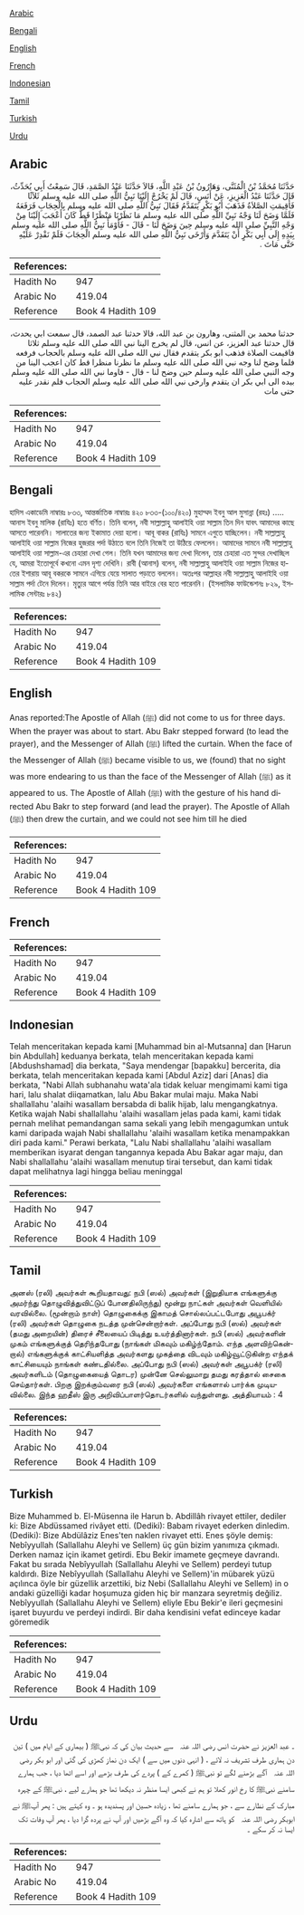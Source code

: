 [Arabic](#arabic)

[Bengali](#bengali)

[English](#english)

[French](#french)

[Indonesian](#indonesian)

[Tamil](#tamil)

[Turkish](#turkish)

[Urdu](#urdu)

## Arabic


<div dir="rtl" lang="ar" style={{fontSize:'larger',backgroundColor:'#f8f9fa',padding:20}}>
حَدَّثَنَا مُحَمَّدُ بْنُ الْمُثَنَّى، وَهَارُونُ بْنُ عَبْدِ اللَّهِ، قَالاَ حَدَّثَنَا عَبْدُ الصَّمَدِ، قَالَ سَمِعْتُ أَبِي يُحَدِّثُ، قَالَ حَدَّثَنَا عَبْدُ الْعَزِيزِ، عَنْ أَنَسٍ، قَالَ لَمْ يَخْرُجْ إِلَيْنَا نَبِيُّ اللَّهِ صلى الله عليه وسلم ثَلاَثًا فَأُقِيمَتِ الصَّلاَةُ فَذَهَبَ أَبُو بَكْرٍ يَتَقَدَّمُ فَقَالَ نَبِيُّ اللَّهِ صلى الله عليه وسلم بِالْحِجَابِ فَرَفَعَهُ فَلَمَّا وَضَحَ لَنَا وَجْهُ نَبِيِّ اللَّهِ صلى الله عليه وسلم مَا نَظَرْنَا مَنْظَرًا قَطُّ كَانَ أَعْجَبَ إِلَيْنَا مِنْ وَجْهِ النَّبِيِّ صلى الله عليه وسلم حِينَ وَضَحَ لَنَا - قَالَ - فَأَوْمَأَ نَبِيُّ اللَّهِ صلى الله عليه وسلم بِيَدِهِ إِلَى أَبِي بَكْرٍ أَنْ يَتَقَدَّمَ وَأَرْخَى نَبِيُّ اللَّهِ صلى الله عليه وسلم الْحِجَابَ فَلَمْ نَقْدِرْ عَلَيْهِ حَتَّى مَاتَ ‏.‏
</div>
<div style={{backgroundColor:'#f8f9fa',padding:20, marginBottom: 10}}><table> <thead> <tr> <th>References:</th> <th></th> </tr> </thead> <tbody><tr><td>Hadith No</td><td>947</td></tr><tr><td>Arabic No</td><td>419.04</td></tr><tr><td>Reference</td><td>Book 4 Hadith 109</td></tr></tbody></table></div>


<div dir="rtl" lang="ar" style={{fontSize:'larger',backgroundColor:'#f8f9fa',padding:20}}>
حدثنا محمد بن المثنى، وهارون بن عبد الله، قالا حدثنا عبد الصمد، قال سمعت ابي يحدث، قال حدثنا عبد العزيز، عن انس، قال لم يخرج الينا نبي الله صلى الله عليه وسلم ثلاثا فاقيمت الصلاة فذهب ابو بكر يتقدم فقال نبي الله صلى الله عليه وسلم بالحجاب فرفعه فلما وضح لنا وجه نبي الله صلى الله عليه وسلم ما نظرنا منظرا قط كان اعجب الينا من وجه النبي صلى الله عليه وسلم حين وضح لنا - قال - فاوما نبي الله صلى الله عليه وسلم بيده الى ابي بكر ان يتقدم وارخى نبي الله صلى الله عليه وسلم الحجاب فلم نقدر عليه حتى مات
</div>
<div style={{backgroundColor:'#f8f9fa',padding:20, marginBottom: 10}}><table> <thead> <tr> <th>References:</th> <th></th> </tr> </thead> <tbody><tr><td>Hadith No</td><td>947</td></tr><tr><td>Arabic No</td><td>419.04</td></tr><tr><td>Reference</td><td>Book 4 Hadith 109</td></tr></tbody></table></div>

## Bengali


<div dir="ltr" lang="bn" style={{fontSize:'larger',backgroundColor:'#f8f9fa',padding:20}}>
হাদিস একাডেমি নাম্বারঃ ৮৩৩, আন্তর্জাতিক নাম্বারঃ ৪২০ ৮৩৩-(১০০/৪২০) মুহাম্মদ ইবনু আল মুসান্না (রহঃ) ..... আনাস ইবনু মালিক (রাযিঃ) হতে বর্ণিত। তিনি বলেন, নবী সাল্লাল্লাহু আলাইহি ওয়া সাল্লাম তিন দিন যাবৎ আমাদের কাছে আসতে পারেননি। সালাতের জন্য ইকামাত দেয়া হলো। আবূ বাকর (রাযিঃ) সামনে এগুতে যাচ্ছিলেন। নবী সাল্লাল্লাহু আলাইহি ওয়া সাল্লাম নিজের হুজরার পর্দা উঠাতে বলে তিনি নিজেই তা উঠিয়ে ফেললেন। আমাদের সামনে নবী সাল্লাল্লাহু আলাইহি ওয়া সাল্লাম-এর চেহারা দেখা গেল। তিনি যখন আমাদের জন্য দেখা দিলেন, তার চেহারা এত সুন্দর দেখাচ্ছিল যে, আমরা ইতোপূর্বে কখনো এমন দৃশ্য দেখিনি। রাবী (আনাস) বলেন, নবী সাল্লাল্লাহু আলাইহি ওয়া সাল্লাম নিজের হাতের ইশারায় আবূ বকরকে সামনে এগিয়ে যেয়ে সালাত পড়াতে বললেন। অতঃপর আল্লাহর নবী সাল্লাল্লাহু আলাইহি ওয়া সাল্লাম পর্দা টেনে দিলেন। মৃত্যুর আগে পর্যন্ত তিনি আর বাইরে বের হতে পারেননি। (ইসলামিক ফাউন্ডেশনঃ ৮২৯, ইসলামিক সেন্টারঃ ৮৪২)
</div>
<div style={{backgroundColor:'#f8f9fa',padding:20, marginBottom: 10}}><table> <thead> <tr> <th>References:</th> <th></th> </tr> </thead> <tbody><tr><td>Hadith No</td><td>947</td></tr><tr><td>Arabic No</td><td>419.04</td></tr><tr><td>Reference</td><td>Book 4 Hadith 109</td></tr></tbody></table></div>

## English


<div dir="ltr" lang="en" style={{fontSize:'larger',backgroundColor:'#f8f9fa',padding:20}}>
Anas reported:The Apostle of Allah (ﷺ) did not come to us for three days. When the prayer was about to start. Abu Bakr stepped forward (to lead the prayer), and the Messenger of Allah (ﷺ) lifted the curtain. When the face of the Messenger of Allah (ﷺ) became visible to us, we (found) that no sight was more endearing to us than the face of the Messenger of Allah (ﷺ) as it appeared to us. The Apostle of Allah (ﷺ) with the gesture of his hand directed Abu Bakr to step forward (and lead the prayer). The Apostle of Allah (ﷺ) then drew the curtain, and we could not see him till he died
</div>
<div style={{backgroundColor:'#f8f9fa',padding:20, marginBottom: 10}}><table> <thead> <tr> <th>References:</th> <th></th> </tr> </thead> <tbody><tr><td>Hadith No</td><td>947</td></tr><tr><td>Arabic No</td><td>419.04</td></tr><tr><td>Reference</td><td>Book 4 Hadith 109</td></tr></tbody></table></div>

## French


<div dir="ltr" lang="fr" style={{fontSize:'larger',backgroundColor:'#f8f9fa',padding:20}}>

</div>
<div style={{backgroundColor:'#f8f9fa',padding:20, marginBottom: 10}}><table> <thead> <tr> <th>References:</th> <th></th> </tr> </thead> <tbody><tr><td>Hadith No</td><td>947</td></tr><tr><td>Arabic No</td><td>419.04</td></tr><tr><td>Reference</td><td>Book 4 Hadith 109</td></tr></tbody></table></div>

## Indonesian


<div dir="ltr" lang="id" style={{fontSize:'larger',backgroundColor:'#f8f9fa',padding:20}}>
Telah menceritakan kepada kami [Muhammad bin al-Mutsanna] dan [Harun bin Abdullah] keduanya berkata, telah menceritakan kepada kami [Abdushshamad] dia berkata, "Saya mendengar [bapakku] bercerita, dia berkata, telah menceritakan kepada kami [Abdul Aziz] dari [Anas] dia berkata, "Nabi Allah subhanahu wata'ala tidak keluar mengimami kami tiga hari, lalu shalat diiqamatkan, lalu Abu Bakar mulai maju. Maka Nabi shallallahu 'alaihi wasallam bersabda di balik hijab, lalu mengangkatnya. Ketika wajah Nabi shallallahu 'alaihi wasallam jelas pada kami, kami tidak pernah melihat pemandangan sama sekali yang lebih mengagumkan untuk kami daripada wajah Nabi shallallahu 'alaihi wasallam ketika menampakkan diri pada kami." Perawi berkata, "Lalu Nabi shallallahu 'alaihi wasallam memberikan isyarat dengan tangannya kepada Abu Bakar agar maju, dan Nabi shallallahu 'alaihi wasallam menutup tirai tersebut, dan kami tidak dapat melihatnya lagi hingga beliau meninggal
</div>
<div style={{backgroundColor:'#f8f9fa',padding:20, marginBottom: 10}}><table> <thead> <tr> <th>References:</th> <th></th> </tr> </thead> <tbody><tr><td>Hadith No</td><td>947</td></tr><tr><td>Arabic No</td><td>419.04</td></tr><tr><td>Reference</td><td>Book 4 Hadith 109</td></tr></tbody></table></div>

## Tamil


<div dir="ltr" lang="ta" style={{fontSize:'larger',backgroundColor:'#f8f9fa',padding:20}}>
அனஸ் (ரலி) அவர்கள் கூறியதாவது: நபி (ஸல்) அவர்கள் (இறுதியாக எங்களுக்கு அமர்ந்து தொழுவித்துவிட்டுப் போனதிலிருந்து) மூன்று நாட்கள் அவர்கள் வெளியில் வரவில்லை. (மூன்றாம் நாள்) தொழுகைக்கு இகாமத் சொல்லப்பட்டபோது அபூபக்ர் (ரலி) அவர்கள் தொழுகை நடத்த முன்சென்றார்கள். அப்போது நபி (ஸல்) அவர்கள் (தமது அறையின்) திரைச் சீலையைப் பிடித்து உயர்த்தினார்கள். நபி (ஸல்) அவர்களின் முகம் எங்களுக்குத் தெரிந்தபோது (நாங்கள் மிகவும் மகிழ்ந்தோம். எந்த அளவிற்கென்றால்) எங்களுக்குக் காட்சியளித்த அவர்களது முகத்தை விடவும் மகிழ்வூட்டுகின்ற எந்தக் காட்சியையும் நாங்கள் கண்டதில்லை. அப்போது நபி (ஸல்) அவர்கள் அபூபக்ர் (ரலி) அவர்களிடம் (தொழுகையைத் தொடர) முன்னே செல்லுமாறு தமது கரத்தால் சைகை செய்தார்கள். பிறகு இறக்கும்வரை நபி (ஸல்) அவர்களை எங்களால் பார்க்க முடியவில்லை. இந்த ஹதீஸ் இரு அறிவிப்பாளர்தொடர்களில் வந்துள்ளது. அத்தியாயம் : 4
</div>
<div style={{backgroundColor:'#f8f9fa',padding:20, marginBottom: 10}}><table> <thead> <tr> <th>References:</th> <th></th> </tr> </thead> <tbody><tr><td>Hadith No</td><td>947</td></tr><tr><td>Arabic No</td><td>419.04</td></tr><tr><td>Reference</td><td>Book 4 Hadith 109</td></tr></tbody></table></div>

## Turkish


<div dir="ltr" lang="tr" style={{fontSize:'larger',backgroundColor:'#f8f9fa',padding:20}}>
Bize Muhammed b. El-Müsenna ile Harun b. Abdillâh rivayet ettiler, dediler ki: Bize Abdüssamed rivâyet etti. (Dediki): Babam rivayet ederken dinledim. (Dediki): Bize Abdülâziz Enes'ten naklen rivayet etti. Enes şöyle demiş: Nebîyyullah (Sallallahu Aleyhi ve Sellem) üç gün bizim yanımıza çıkmadı. Derken namaz için ikamet getirdi. Ebu Bekir imamete geçmeye davrandı. Fakat bu sırada Nebîyyullah (Sallallahu Aleyhi ve Sellem) perdeyi tutup kaldırdı. Bize Nebîyyullah (Sallallahu Aleyhi ve Sellem)'in mübarek yüzü açılınca öyle bir güzellik arzettiki, biz Nebi (Sallallahu Aleyhi ve Sellem) in o andaki güzelliği kadar hoşumuza giden hiç bir manzara seyretmiş değiliz. Nebîyyullah (Sallallahu Aleyhi ve Sellem) eliyle Ebu Bekir'e ileri geçmesini işaret buyurdu ve perdeyi indirdi. Bir daha kendisini vefat edinceye kadar göremedik
</div>
<div style={{backgroundColor:'#f8f9fa',padding:20, marginBottom: 10}}><table> <thead> <tr> <th>References:</th> <th></th> </tr> </thead> <tbody><tr><td>Hadith No</td><td>947</td></tr><tr><td>Arabic No</td><td>419.04</td></tr><tr><td>Reference</td><td>Book 4 Hadith 109</td></tr></tbody></table></div>

## Urdu


<div dir="rtl" lang="ur" style={{fontSize:'larger',backgroundColor:'#f8f9fa',padding:20}}>
۔ عبد العزیز نے حضرت انس ‌رضی ‌اللہ ‌عنہ ‌ ‌ سے حدیث بیان کی کہ نبیﷺ ( بیماری کے ایام میں ) تین دن ہماری طرف تشریف نہ لائے ، ( انہی دنوں میں سے ) ایک دن نماز کھڑی کی گئی اور ابو بکر ‌رضی ‌اللہ ‌عنہ ‌ ‌ آگے بڑھنے لگے تو نبیﷺ ( کمرے کے ) پردے کی طرف بڑھے اور اسے اٹھا دیا ، جب ہمارے سامنے نبیﷺ کا رخ انور کھلا تو ہم نے کبھی ایسا منظر نہ دیکھا تھا جو ہمارے لیے ، نبیﷺ کے چہرہ مبارک کے نظارے سے ، جو ہمارے سامنے تھا ، زیادہ حسین اور پسندیدہ ہو ۔ وہ کہتے ہیں : پھر آپﷺ نے ابوبکر ‌رضی ‌اللہ ‌عنہ ‌ ‌ کو ہاتھ سے اشارہ کیا کہ وہ آگے بڑھیں اور آپ نے پردہ گرا دیا ، پھر آپ وفات تک ایسا نہ کر سکے ۔
</div>
<div style={{backgroundColor:'#f8f9fa',padding:20, marginBottom: 10}}><table> <thead> <tr> <th>References:</th> <th></th> </tr> </thead> <tbody><tr><td>Hadith No</td><td>947</td></tr><tr><td>Arabic No</td><td>419.04</td></tr><tr><td>Reference</td><td>Book 4 Hadith 109</td></tr></tbody></table></div>